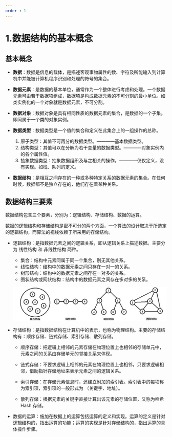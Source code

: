 ```yaml
---
order : 1
---
```


# 1.数据结构的基本概念

## 基本概念

- **数据**：数据是信息的载体，是描述客观事物属性的数、字符及所能输入到计算机中并能被计算机程序识别和处理的符号的集合。

- **数据元素**：是数据的基本单位，通常作为一个整体进行考虑和处理。一个数据元素可由若干数据项组成，数据项是构成数据元素的不可分割的最小单位。如类实例化的一个对象就是数据元素，不可分割。

- **数据对象**：数据对象是具有相同性质的数据元素的集合，是数据的一个子集。即同属于一个类的对象实例。

- **数据类型**：数据类型是一个值的集合和定义在此集合上的一组操作的总称。

    1. 原子类型：其值不可再分的数据类型。————基本数据类型。
    2. 结构类型：其值可以在分解为若干变量的数据类型。————对象实例内的各个属性值。
    3. 抽象数据类型：抽象数据组织及与之相关的操作。————仅仅定义，没有实现。如栈、队列的定义。

- **数据结构**：是相互之间存在的一种或多种特定关系的数据元素的集合。在任何时候，数据都不是独立存在的，他们存在着某种关系。


## 数据结构三要素
数据结构包含三个要素，分别为：逻辑结构、存储结构、数据的运算。

数据的逻辑结构和存储结构是密不可分的两个方面，一个算法的设计取决于所选定的逻辑结构，而算法的视线依赖于所采用的存储结构。

- 逻辑结构：是指数据元素之间的逻辑关系，即从逻辑关系上描述数据。主要分为 线性结构 和 非线性结构 两种。

    - 集合：结构中元素同属于同一个集合，别无其他关系。
    - 线性结构：结构中的数据元素之间只存在一对一的关系。
    - 树形结构：结构中的数据元素之间存在一对多的关系。
    - 图状结构或网状结构：结构中的数据元素之间存在多对多的关系。

    ![](../../../assets/data-structure-concept/2023-07-01-18-51-02.png)

- 存储结构：是指数据结构在计算机中的表示，也称为物理结构。主要的存储结构有：顺序存储、链式存储、索引存储、散列存储。

    - 顺序存储：把逻辑上相邻的元素存储在物理位置上也相邻的存储单元中，元素之间的关系由存储单元的邻接关系来体现。

    - 链式存储：不要求逻辑上相邻的元素在物理位置上也相邻，只要求逻辑相邻，借助指针存储地址来表示元素之间的逻辑关系。

    - 索引存储：在存储元素信息时，还建立附加的索引表。索引表中的每项称为索引项，索引项的一般形式为 （关键字、地址）。

    - 散列存储：根据元素的关键字直接计算出该元素的存储位置，又称为哈希 Hash 存储。

- 数据的运算：施加在数据上的运算包括运算的定义和实现。运算的定义是针对逻辑结构的，指出运算的功能；运算的实现是针对存储结构的，指出运算的具体操作步骤。
